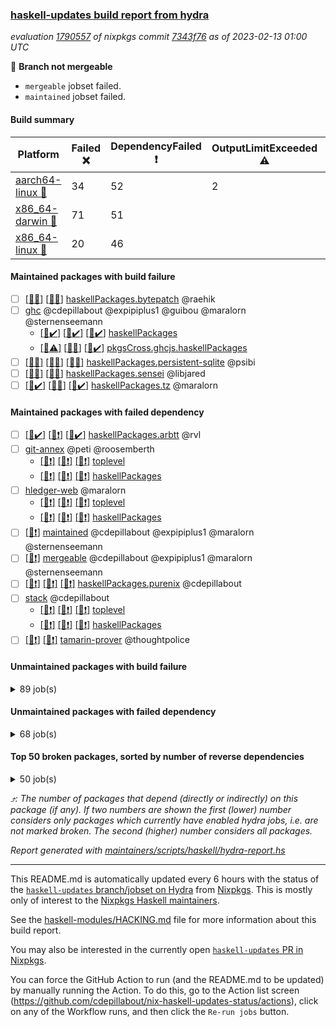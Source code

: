 ### [haskell-updates build report from hydra](https://hydra.nixos.org/jobset/nixpkgs/haskell-updates)
*evaluation [1790557](https://hydra.nixos.org/eval/1790557) of nixpkgs commit [7343f76](https://github.com/NixOS/nixpkgs/commits/7343f7630c9d7211c98f0c043f380a9037b69252) as of 2023-02-13 01:00 UTC*

:red_circle: **Branch not mergeable**
  * `mergeable` jobset failed.
  * `maintained` jobset failed.

#### Build summary

 | Platform | Failed :x: | DependencyFailed :heavy_exclamation_mark: | OutputLimitExceeded :warning: | TimedOut :hourglass::no_entry_sign: | Unfinished :hourglass_flowing_sand: | Success :heavy_check_mark: | 
 | --- | --- | --- | --- | --- | --- | --- | 
 | [aarch64-linux :iphone:](https://hydra.nixos.org/eval/1790557?filter=.aarch64-linux) | 34 | 52 | 2 | 3 |  | 6389 | 
 | [x86_64-darwin :apple:](https://hydra.nixos.org/eval/1790557?filter=.x86_64-darwin) | 71 | 51 |  | 19 | 1 | 6286 | 
 | [x86_64-linux :penguin:](https://hydra.nixos.org/eval/1790557?filter=.x86_64-linux) | 20 | 46 |  |  | 12 | 6448 | 
#### Maintained packages with build failure
- [ ] [[:apple::x:]](https://hydra.nixos.org/build/208942746) [[:penguin::x:]](https://hydra.nixos.org/build/208946413) [haskellPackages.bytepatch](https://hydra.nixos.org/eval/1790557?filter=haskellPackages.bytepatch) @raehik
- [ ] [ghc](https://hydra.nixos.org/eval/1790557?filter=ghc) @cdepillabout @expipiplus1 @guibou @maralorn @sternenseemann
  - [[:iphone::heavy_check_mark:]](https://hydra.nixos.org/build/208941227) [[:apple::heavy_check_mark:]](https://hydra.nixos.org/build/208943671) [[:penguin::heavy_check_mark:]](https://hydra.nixos.org/build/208933264) [haskellPackages](https://hydra.nixos.org/eval/1790557?filter=haskellPackages.ghc)
  - [[:iphone::warning:]](https://hydra.nixos.org/build/208938549) [[:apple::x:]](https://hydra.nixos.org/build/208932884) [[:penguin::heavy_check_mark:]](https://hydra.nixos.org/build/208950760) [pkgsCross.ghcjs.haskellPackages](https://hydra.nixos.org/eval/1790557?filter=pkgsCross.ghcjs.haskellPackages.ghc)
- [ ] [[:iphone::x:]](https://hydra.nixos.org/build/208943724) [[:apple::x:]](https://hydra.nixos.org/build/208940940) [[:penguin::x:]](https://hydra.nixos.org/build/208947326) [haskellPackages.persistent-sqlite](https://hydra.nixos.org/eval/1790557?filter=haskellPackages.persistent-sqlite) @psibi
- [ ] [[:iphone::x:]](https://hydra.nixos.org/build/208950844) [[:penguin::x:]](https://hydra.nixos.org/build/208934913) [haskellPackages.sensei](https://hydra.nixos.org/eval/1790557?filter=haskellPackages.sensei) @libjared
- [ ] [[:iphone::heavy_check_mark:]](https://hydra.nixos.org/build/208934953) [[:apple::x:]](https://hydra.nixos.org/build/208946305) [[:penguin::heavy_check_mark:]](https://hydra.nixos.org/build/208949552) [haskellPackages.tz](https://hydra.nixos.org/eval/1790557?filter=haskellPackages.tz) @maralorn
#### Maintained packages with failed dependency
- [ ] [[:iphone::heavy_check_mark:]](https://hydra.nixos.org/build/208933167) [[:apple::heavy_exclamation_mark:]](https://hydra.nixos.org/build/208940803) [[:penguin::heavy_check_mark:]](https://hydra.nixos.org/build/208947939) [haskellPackages.arbtt](https://hydra.nixos.org/eval/1790557?filter=haskellPackages.arbtt) @rvl
- [ ] [git-annex](https://hydra.nixos.org/eval/1790557?filter=git-annex) @peti @roosemberth
  - [[:iphone::heavy_exclamation_mark:]](https://hydra.nixos.org/build/208931870) [[:apple::heavy_exclamation_mark:]](https://hydra.nixos.org/build/208931586) [[:penguin::heavy_exclamation_mark:]](https://hydra.nixos.org/build/208944722) [toplevel](https://hydra.nixos.org/eval/1790557?filter=git-annex)
  - [[:iphone::heavy_exclamation_mark:]](https://hydra.nixos.org/build/208941302) [[:apple::heavy_exclamation_mark:]](https://hydra.nixos.org/build/208943919) [[:penguin::heavy_exclamation_mark:]](https://hydra.nixos.org/build/208937352) [haskellPackages](https://hydra.nixos.org/eval/1790557?filter=haskellPackages.git-annex)
- [ ] [hledger-web](https://hydra.nixos.org/eval/1790557?filter=hledger-web) @maralorn
  - [[:iphone::heavy_exclamation_mark:]](https://hydra.nixos.org/build/208938182) [[:apple::heavy_exclamation_mark:]](https://hydra.nixos.org/build/208933475) [[:penguin::heavy_exclamation_mark:]](https://hydra.nixos.org/build/208943861) [toplevel](https://hydra.nixos.org/eval/1790557?filter=hledger-web)
  - [[:iphone::heavy_exclamation_mark:]](https://hydra.nixos.org/build/208937167) [[:apple::heavy_exclamation_mark:]](https://hydra.nixos.org/build/208946748) [[:penguin::heavy_exclamation_mark:]](https://hydra.nixos.org/build/208941023) [haskellPackages](https://hydra.nixos.org/eval/1790557?filter=haskellPackages.hledger-web)
- [ ] [[:penguin::heavy_exclamation_mark:]](https://hydra.nixos.org/build/208946268) [maintained](https://hydra.nixos.org/eval/1790557?filter=maintained) @cdepillabout @expipiplus1 @maralorn @sternenseemann
- [ ] [[:penguin::heavy_exclamation_mark:]](https://hydra.nixos.org/build/208940326) [mergeable](https://hydra.nixos.org/eval/1790557?filter=mergeable) @cdepillabout @expipiplus1 @maralorn @sternenseemann
- [ ] [[:iphone::heavy_exclamation_mark:]](https://hydra.nixos.org/build/208941947) [[:apple::heavy_exclamation_mark:]](https://hydra.nixos.org/build/208936594) [[:penguin::heavy_exclamation_mark:]](https://hydra.nixos.org/build/208932533) [haskellPackages.purenix](https://hydra.nixos.org/eval/1790557?filter=haskellPackages.purenix) @cdepillabout
- [ ] [stack](https://hydra.nixos.org/eval/1790557?filter=stack) @cdepillabout
  - [[:iphone::heavy_exclamation_mark:]](https://hydra.nixos.org/build/208948839) [[:apple::heavy_exclamation_mark:]](https://hydra.nixos.org/build/208940037) [[:penguin::heavy_exclamation_mark:]](https://hydra.nixos.org/build/208944629) [toplevel](https://hydra.nixos.org/eval/1790557?filter=stack)
  - [[:iphone::heavy_exclamation_mark:]](https://hydra.nixos.org/build/208940069) [[:apple::heavy_exclamation_mark:]](https://hydra.nixos.org/build/208944038) [[:penguin::heavy_exclamation_mark:]](https://hydra.nixos.org/build/208933590) [haskellPackages](https://hydra.nixos.org/eval/1790557?filter=haskellPackages.stack)
- [ ] [[:iphone::heavy_exclamation_mark:]](https://hydra.nixos.org/build/208941843) [[:penguin::heavy_exclamation_mark:]](https://hydra.nixos.org/build/208949921) [tamarin-prover](https://hydra.nixos.org/eval/1790557?filter=tamarin-prover) @thoughtpolice
#### Unmaintained packages with build failure
<details><summary>89 job(s) </summary>

- [ ] [[:iphone::heavy_check_mark:]](https://hydra.nixos.org/build/208936046) [[:apple::x:]](https://hydra.nixos.org/build/208947594) [[:penguin::heavy_check_mark:]](https://hydra.nixos.org/build/208947463) [haskellPackages.di-core](https://hydra.nixos.org/eval/1790557?filter=haskellPackages.di-core)  :arrow_heading_up: 8 | 11
- [ ] [[:iphone::x:]](https://hydra.nixos.org/build/208945015) [[:apple::heavy_check_mark:]](https://hydra.nixos.org/build/208931797) [[:penguin::heavy_check_mark:]](https://hydra.nixos.org/build/208941213) [haskellPackages.hw-json-simd](https://hydra.nixos.org/eval/1790557?filter=haskellPackages.hw-json-simd)  :arrow_heading_up: 3 | 8
- [ ] [[:iphone::x:]](https://hydra.nixos.org/build/208950245) [[:apple::heavy_check_mark:]](https://hydra.nixos.org/build/208948678) [[:penguin::heavy_check_mark:]](https://hydra.nixos.org/build/208944606) [haskellPackages.hw-simd](https://hydra.nixos.org/eval/1790557?filter=haskellPackages.hw-simd)  :arrow_heading_up: 2 | 8
- [ ] [[:iphone::x:]](https://hydra.nixos.org/build/208932628) [[:apple::x:]](https://hydra.nixos.org/build/208942879) [[:penguin::heavy_check_mark:]](https://hydra.nixos.org/build/208941773) [haskellPackages.quic](https://hydra.nixos.org/eval/1790557?filter=haskellPackages.quic)  :arrow_heading_up: 2 | 2
- [ ] [[:iphone::x:]](https://hydra.nixos.org/build/208931863) [[:apple::heavy_check_mark:]](https://hydra.nixos.org/build/208939920) [[:penguin::heavy_check_mark:]](https://hydra.nixos.org/build/208940346) [haskellPackages.Crypto](https://hydra.nixos.org/eval/1790557?filter=haskellPackages.Crypto)  :arrow_heading_up: 1 | 22
- [ ] [[:iphone::heavy_check_mark:]](https://hydra.nixos.org/build/208942557) [[:apple::x:]](https://hydra.nixos.org/build/208933456) [[:penguin::heavy_check_mark:]](https://hydra.nixos.org/build/208943518) [haskellPackages.thyme](https://hydra.nixos.org/eval/1790557?filter=haskellPackages.thyme)  :arrow_heading_up: 1 | 15
- [ ] [[:iphone::x:]](https://hydra.nixos.org/build/208944671) [[:apple::x:]](https://hydra.nixos.org/build/208937626) [[:penguin::x:]](https://hydra.nixos.org/build/208940938) [haskellPackages.purescript](https://hydra.nixos.org/eval/1790557?filter=haskellPackages.purescript)  :arrow_heading_up: 1 | 8
- [ ] [[:iphone::heavy_check_mark:]](https://hydra.nixos.org/build/208938443) [[:apple::x:]](https://hydra.nixos.org/build/208937142) [[:penguin::heavy_check_mark:]](https://hydra.nixos.org/build/208936219) [haskellPackages.inline-r](https://hydra.nixos.org/eval/1790557?filter=haskellPackages.inline-r)  :arrow_heading_up: 1 | 4
- [ ] [[:iphone::x:]](https://hydra.nixos.org/build/208945236) [[:apple::heavy_check_mark:]](https://hydra.nixos.org/build/208943289) [[:penguin::heavy_check_mark:]](https://hydra.nixos.org/build/208935346) [haskellPackages.long-double](https://hydra.nixos.org/eval/1790557?filter=haskellPackages.long-double)  :arrow_heading_up: 1 | 2
- [ ] [[:iphone::heavy_check_mark:]](https://hydra.nixos.org/build/208943243) [[:apple::x:]](https://hydra.nixos.org/build/208950599) [[:penguin::heavy_check_mark:]](https://hydra.nixos.org/build/208938143) [haskellPackages.posix-socket](https://hydra.nixos.org/eval/1790557?filter=haskellPackages.posix-socket)  :arrow_heading_up: 1 | 2
- [ ] [[:iphone::x:]](https://hydra.nixos.org/build/208939594) [[:apple::x:]](https://hydra.nixos.org/build/208934024) [[:penguin::x:]](https://hydra.nixos.org/build/208933139) [haskellPackages.domaindriven-core](https://hydra.nixos.org/eval/1790557?filter=haskellPackages.domaindriven-core)  :arrow_heading_up: 1 | 1
- [ ] [[:iphone::heavy_check_mark:]](https://hydra.nixos.org/build/208947958) [[:apple::x:]](https://hydra.nixos.org/build/208932322) [[:penguin::heavy_check_mark:]](https://hydra.nixos.org/build/208937433) [haskellPackages.gi-gdkx11](https://hydra.nixos.org/eval/1790557?filter=haskellPackages.gi-gdkx11)  :arrow_heading_up: 1 | 1
- [ ] [[:iphone::x:]](https://hydra.nixos.org/build/208942236) [[:apple::heavy_check_mark:]](https://hydra.nixos.org/build/208945071) [[:penguin::heavy_check_mark:]](https://hydra.nixos.org/build/208939349) [haskellPackages.nlopt-haskell](https://hydra.nixos.org/eval/1790557?filter=haskellPackages.nlopt-haskell)  :arrow_heading_up: 1 | 1
- [ ] [[:iphone::heavy_check_mark:]](https://hydra.nixos.org/build/208940986) [[:apple::x:]](https://hydra.nixos.org/build/208946410) [[:penguin::heavy_check_mark:]](https://hydra.nixos.org/build/208950690) [haskellPackages.openal-ffi](https://hydra.nixos.org/eval/1790557?filter=haskellPackages.openal-ffi)  :arrow_heading_up: 1 | 1
- [ ] [[:iphone::x:]](https://hydra.nixos.org/build/208940029) [[:apple::x:]](https://hydra.nixos.org/build/208944040) [[:penguin::heavy_check_mark:]](https://hydra.nixos.org/build/208943704) [haskellPackages.swisstable](https://hydra.nixos.org/eval/1790557?filter=haskellPackages.swisstable)  :arrow_heading_up: 1 | 1
- [ ] [[:iphone::x:]](https://hydra.nixos.org/build/208940231) [[:apple::x:]](https://hydra.nixos.org/build/208932432) [[:penguin::x:]](https://hydra.nixos.org/build/208938440) [haskellPackages.llvm-hs-pure](https://hydra.nixos.org/eval/1790557?filter=haskellPackages.llvm-hs-pure)  :arrow_heading_up: 0 | 11
- [ ] [[:iphone::x:]](https://hydra.nixos.org/build/208946064) [[:apple::x:]](https://hydra.nixos.org/build/208933879) [[:penguin::x:]](https://hydra.nixos.org/build/208935336) [haskellPackages.mmsyn7ukr-common](https://hydra.nixos.org/eval/1790557?filter=haskellPackages.mmsyn7ukr-common)  :arrow_heading_up: 0 | 10
- [ ] [[:iphone::x:]](https://hydra.nixos.org/build/208950635) [[:apple::heavy_check_mark:]](https://hydra.nixos.org/build/208949910) [[:penguin::heavy_check_mark:]](https://hydra.nixos.org/build/208938114) [haskellPackages.freetype2](https://hydra.nixos.org/eval/1790557?filter=haskellPackages.freetype2)  :arrow_heading_up: 0 | 9
- [ ] [[:iphone::heavy_check_mark:]](https://hydra.nixos.org/build/208942419) [[:apple::x:]](https://hydra.nixos.org/build/208945557) [[:penguin::heavy_check_mark:]](https://hydra.nixos.org/build/208946626) [haskellPackages.pipes-zlib](https://hydra.nixos.org/eval/1790557?filter=haskellPackages.pipes-zlib)  :arrow_heading_up: 0 | 5
- [ ] [[:iphone::x:]](https://hydra.nixos.org/build/208931269) [[:apple::x:]](https://hydra.nixos.org/build/208944613) [[:penguin::x:]](https://hydra.nixos.org/build/208932115) [haskellPackages.process-sequential](https://hydra.nixos.org/eval/1790557?filter=haskellPackages.process-sequential)  :arrow_heading_up: 0 | 5
- [ ] [[:iphone::heavy_check_mark:]](https://hydra.nixos.org/build/208938390) [[:apple::x:]](https://hydra.nixos.org/build/208932773) [[:penguin::heavy_check_mark:]](https://hydra.nixos.org/build/208945513) [haskellPackages.hmidi](https://hydra.nixos.org/eval/1790557?filter=haskellPackages.hmidi)  :arrow_heading_up: 0 | 4
- [ ] [[:iphone::x:]](https://hydra.nixos.org/build/208936399) [[:apple::x:]](https://hydra.nixos.org/build/208940745) [[:penguin::x:]](https://hydra.nixos.org/build/208951063) [haskellPackages.monoid-statistics](https://hydra.nixos.org/eval/1790557?filter=haskellPackages.monoid-statistics)  :arrow_heading_up: 0 | 4
- [ ] [[:iphone::x:]](https://hydra.nixos.org/build/208934964) [[:apple::heavy_check_mark:]](https://hydra.nixos.org/build/208936059) [[:penguin::heavy_check_mark:]](https://hydra.nixos.org/build/208940345) [haskellPackages.picosat](https://hydra.nixos.org/eval/1790557?filter=haskellPackages.picosat)  :arrow_heading_up: 0 | 3
- [ ] [[:iphone::x:]](https://hydra.nixos.org/build/208932040) [[:apple::heavy_check_mark:]](https://hydra.nixos.org/build/208945180) [[:penguin::heavy_check_mark:]](https://hydra.nixos.org/build/208945080) [haskellPackages.json-rpc](https://hydra.nixos.org/eval/1790557?filter=haskellPackages.json-rpc)  :arrow_heading_up: 0 | 2
- [ ] [[:iphone::heavy_check_mark:]](https://hydra.nixos.org/build/208940514) [[:apple::x:]](https://hydra.nixos.org/build/208936417) [[:penguin::heavy_check_mark:]](https://hydra.nixos.org/build/208934448) [haskellPackages.h-raylib](https://hydra.nixos.org/eval/1790557?filter=haskellPackages.h-raylib)  :arrow_heading_up: 0 | 1
- [ ] [[:iphone::heavy_check_mark:]](https://hydra.nixos.org/build/208942389) [[:apple::x:]](https://hydra.nixos.org/build/208939830) [[:penguin::heavy_check_mark:]](https://hydra.nixos.org/build/208940968) [haskellPackages.hamid](https://hydra.nixos.org/eval/1790557?filter=haskellPackages.hamid)  :arrow_heading_up: 0 | 1
- [ ] [[:iphone::heavy_check_mark:]](https://hydra.nixos.org/build/208944490) [[:apple::x:]](https://hydra.nixos.org/build/208942090) [[:penguin::heavy_check_mark:]](https://hydra.nixos.org/build/208944602) [haskellPackages.hmatrix-morpheus](https://hydra.nixos.org/eval/1790557?filter=haskellPackages.hmatrix-morpheus)  :arrow_heading_up: 0 | 1
- [ ] [[:iphone::heavy_check_mark:]](https://hydra.nixos.org/build/208949646) [[:apple::x:]](https://hydra.nixos.org/build/208938119) [[:penguin::heavy_check_mark:]](https://hydra.nixos.org/build/208941284) [haskellPackages.huckleberry](https://hydra.nixos.org/eval/1790557?filter=haskellPackages.huckleberry)  :arrow_heading_up: 0 | 1
- [ ] [[:iphone::heavy_check_mark:]](https://hydra.nixos.org/build/208940842) [[:apple::x:]](https://hydra.nixos.org/build/208937869) [[:penguin::heavy_check_mark:]](https://hydra.nixos.org/build/208939394) [haskellPackages.select](https://hydra.nixos.org/eval/1790557?filter=haskellPackages.select)  :arrow_heading_up: 0 | 1
- [ ] [[:iphone::heavy_check_mark:]](https://hydra.nixos.org/build/208947400) [[:apple::x:]](https://hydra.nixos.org/build/208948313) [[:penguin::heavy_check_mark:]](https://hydra.nixos.org/build/208939092) [haskellPackages.sysinfo](https://hydra.nixos.org/eval/1790557?filter=haskellPackages.sysinfo)  :arrow_heading_up: 0 | 1
- [ ] [[:iphone::heavy_check_mark:]](https://hydra.nixos.org/build/208943230) [[:apple::x:]](https://hydra.nixos.org/build/208947258) [[:penguin::heavy_check_mark:]](https://hydra.nixos.org/build/208945522) [haskellPackages.FractalArt](https://hydra.nixos.org/eval/1790557?filter=haskellPackages.FractalArt) 
- [ ] [[:iphone::x:]](https://hydra.nixos.org/build/208941742) [[:apple::heavy_check_mark:]](https://hydra.nixos.org/build/208941349) [[:penguin::heavy_check_mark:]](https://hydra.nixos.org/build/208948375) [haskellPackages.HsASA](https://hydra.nixos.org/eval/1790557?filter=haskellPackages.HsASA) 
- [ ] [[:iphone::heavy_check_mark:]](https://hydra.nixos.org/build/208948882) [[:apple::x:]](https://hydra.nixos.org/build/208948562) [[:penguin::heavy_check_mark:]](https://hydra.nixos.org/build/208944569) [haskellPackages.al](https://hydra.nixos.org/eval/1790557?filter=haskellPackages.al) 
- [ ] [[:iphone::x:]](https://hydra.nixos.org/build/208937696) [[:apple::x:]](https://hydra.nixos.org/build/208937293) [[:penguin::x:]](https://hydra.nixos.org/build/208947106) [haskellPackages.brick-tabular-list](https://hydra.nixos.org/eval/1790557?filter=haskellPackages.brick-tabular-list) 
- [ ] [[:iphone::heavy_check_mark:]](https://hydra.nixos.org/build/208944181) [[:apple::x:]](https://hydra.nixos.org/build/208934072) [[:penguin::heavy_check_mark:]](https://hydra.nixos.org/build/208949082) [haskellPackages.env-extra](https://hydra.nixos.org/eval/1790557?filter=haskellPackages.env-extra) 
- [ ] [[:iphone::heavy_check_mark:]](https://hydra.nixos.org/build/208933963) [[:apple::x:]](https://hydra.nixos.org/build/208948025) [[:penguin::heavy_check_mark:]](https://hydra.nixos.org/build/208946386) [haskellPackages.epub-tools](https://hydra.nixos.org/eval/1790557?filter=haskellPackages.epub-tools) 
- [ ] [[:iphone::heavy_check_mark:]](https://hydra.nixos.org/build/208936738) [[:apple::x:]](https://hydra.nixos.org/build/208935183) [[:penguin::heavy_check_mark:]](https://hydra.nixos.org/build/208934149) [haskellPackages.fudgets](https://hydra.nixos.org/eval/1790557?filter=haskellPackages.fudgets) 
- [ ] [[:iphone::heavy_check_mark:]](https://hydra.nixos.org/build/208945944) [[:apple::heavy_check_mark:]](https://hydra.nixos.org/build/208943361) [[:penguin::x:]](https://hydra.nixos.org/build/208935838) [haskellPackages.geodetics](https://hydra.nixos.org/eval/1790557?filter=haskellPackages.geodetics) 
- [ ] [[:iphone::heavy_check_mark:]](https://hydra.nixos.org/build/208947261) [[:apple::x:]](https://hydra.nixos.org/build/208941161) [[:penguin::heavy_check_mark:]](https://hydra.nixos.org/build/208932487) [haskellPackages.gerrit](https://hydra.nixos.org/eval/1790557?filter=haskellPackages.gerrit) 
- [ ] [ghc-lib](https://hydra.nixos.org/eval/1790557?filter=ghc-lib) 
  - [[:iphone::heavy_check_mark:]](https://hydra.nixos.org/build/208935233) [[:apple::heavy_check_mark:]](https://hydra.nixos.org/build/208935567) [[:penguin::heavy_check_mark:]](https://hydra.nixos.org/build/208941887) [haskell.packages.ghc8107](https://hydra.nixos.org/eval/1790557?filter=haskell.packages.ghc8107.ghc-lib)
  - [[:iphone::x:]](https://hydra.nixos.org/build/208941082) [[:apple::x:]](https://hydra.nixos.org/build/208944003) [[:penguin::x:]](https://hydra.nixos.org/build/208940480) [haskell.packages.ghc884](https://hydra.nixos.org/eval/1790557?filter=haskell.packages.ghc884.ghc-lib)
  - [[:iphone::heavy_check_mark:]](https://hydra.nixos.org/build/208932811) [[:apple::heavy_check_mark:]](https://hydra.nixos.org/build/208944032) [[:penguin::heavy_check_mark:]](https://hydra.nixos.org/build/208936608) [haskell.packages.ghc902](https://hydra.nixos.org/eval/1790557?filter=haskell.packages.ghc902.ghc-lib)
  - [[:iphone::heavy_check_mark:]](https://hydra.nixos.org/build/208939958) [[:apple::heavy_check_mark:]](https://hydra.nixos.org/build/208939527) [[:penguin::heavy_check_mark:]](https://hydra.nixos.org/build/208933204) [haskell.packages.ghc924](https://hydra.nixos.org/eval/1790557?filter=haskell.packages.ghc924.ghc-lib)
  - [[:iphone::heavy_check_mark:]](https://hydra.nixos.org/build/208935494) [[:apple::heavy_check_mark:]](https://hydra.nixos.org/build/208939626) [[:penguin::heavy_check_mark:]](https://hydra.nixos.org/build/208932364) [haskell.packages.ghc925](https://hydra.nixos.org/eval/1790557?filter=haskell.packages.ghc925.ghc-lib)
  - [[:iphone::heavy_check_mark:]](https://hydra.nixos.org/build/208934217) [[:apple::heavy_check_mark:]](https://hydra.nixos.org/build/208949418) [[:penguin::heavy_check_mark:]](https://hydra.nixos.org/build/208946228) [haskell.packages.ghc944](https://hydra.nixos.org/eval/1790557?filter=haskell.packages.ghc944.ghc-lib)
  - [[:iphone::heavy_check_mark:]](https://hydra.nixos.org/build/208931557) [[:apple::heavy_check_mark:]](https://hydra.nixos.org/build/208945773) [[:penguin::heavy_check_mark:]](https://hydra.nixos.org/build/208946293) [haskellPackages](https://hydra.nixos.org/eval/1790557?filter=haskellPackages.ghc-lib)
- [ ] [[:iphone::x:]](https://hydra.nixos.org/build/208934181) [[:apple::x:]](https://hydra.nixos.org/build/208945136) [[:penguin::x:]](https://hydra.nixos.org/build/208945812) [haskellPackages.ghc-tags](https://hydra.nixos.org/eval/1790557?filter=haskellPackages.ghc-tags) 
- [ ] [[:apple::x:]](https://hydra.nixos.org/build/208944918) [haskellPackages.gi-gtkosxapplication](https://hydra.nixos.org/eval/1790557?filter=haskellPackages.gi-gtkosxapplication) 
- [ ] [[:apple::x:]](https://hydra.nixos.org/build/208942345) [haskellPackages.gtk-mac-integration](https://hydra.nixos.org/eval/1790557?filter=haskellPackages.gtk-mac-integration) 
- [ ] [[:iphone::heavy_check_mark:]](https://hydra.nixos.org/build/208943402) [[:apple::x:]](https://hydra.nixos.org/build/208942248) [[:penguin::heavy_check_mark:]](https://hydra.nixos.org/build/208950397) [haskellPackages.gtk-traymanager](https://hydra.nixos.org/eval/1790557?filter=haskellPackages.gtk-traymanager) 
- [ ] [[:apple::x:]](https://hydra.nixos.org/build/208931464) [haskellPackages.gtk3-mac-integration](https://hydra.nixos.org/eval/1790557?filter=haskellPackages.gtk3-mac-integration) 
- [ ] [[:iphone::heavy_check_mark:]](https://hydra.nixos.org/build/208933824) [[:apple::x:]](https://hydra.nixos.org/build/208934751) [[:penguin::heavy_check_mark:]](https://hydra.nixos.org/build/208950689) [haskellPackages.highlight](https://hydra.nixos.org/eval/1790557?filter=haskellPackages.highlight) 
- [ ] [[:iphone::heavy_check_mark:]](https://hydra.nixos.org/build/208948693) [[:apple::x:]](https://hydra.nixos.org/build/208941613) [[:penguin::heavy_check_mark:]](https://hydra.nixos.org/build/208935863) [haskellPackages.hinotify-conduit](https://hydra.nixos.org/eval/1790557?filter=haskellPackages.hinotify-conduit) 
- [ ] [[:iphone::heavy_check_mark:]](https://hydra.nixos.org/build/208934484) [[:apple::x:]](https://hydra.nixos.org/build/208943388) [[:penguin::heavy_check_mark:]](https://hydra.nixos.org/build/208933148) [haskellPackages.hsshellscript](https://hydra.nixos.org/eval/1790557?filter=haskellPackages.hsshellscript) 
- [ ] [[:iphone::heavy_check_mark:]](https://hydra.nixos.org/build/208931297) [[:apple::x:]](https://hydra.nixos.org/build/208946106) [[:penguin::heavy_check_mark:]](https://hydra.nixos.org/build/208932674) [haskellPackages.hssourceinfo](https://hydra.nixos.org/eval/1790557?filter=haskellPackages.hssourceinfo) 
- [ ] [[:iphone::heavy_check_mark:]](https://hydra.nixos.org/build/208940127) [[:apple::x:]](https://hydra.nixos.org/build/208943753) [[:penguin::heavy_check_mark:]](https://hydra.nixos.org/build/208944245) [haskellPackages.hunspell-hs](https://hydra.nixos.org/eval/1790557?filter=haskellPackages.hunspell-hs) 
- [ ] [[:apple::x:]](https://hydra.nixos.org/build/208940793) [[:penguin::heavy_check_mark:]](https://hydra.nixos.org/build/208945060) [haskellPackages.inline-asm](https://hydra.nixos.org/eval/1790557?filter=haskellPackages.inline-asm) 
- [ ] [[:iphone::heavy_check_mark:]](https://hydra.nixos.org/build/208944855) [[:apple::x:]](https://hydra.nixos.org/build/208941775) [[:penguin::heavy_check_mark:]](https://hydra.nixos.org/build/208934894) [haskellPackages.interprocess](https://hydra.nixos.org/eval/1790557?filter=haskellPackages.interprocess) 
- [ ] [[:iphone::heavy_check_mark:]](https://hydra.nixos.org/build/208948288) [[:apple::x:]](https://hydra.nixos.org/build/208932368) [[:penguin::heavy_check_mark:]](https://hydra.nixos.org/build/208945767) [haskellPackages.ipcvar](https://hydra.nixos.org/eval/1790557?filter=haskellPackages.ipcvar) 
- [ ] [[:apple::x:]](https://hydra.nixos.org/build/208949622) [haskellPackages.kqueue](https://hydra.nixos.org/eval/1790557?filter=haskellPackages.kqueue) 
- [ ] [[:iphone::x:]](https://hydra.nixos.org/build/208942006) [[:apple::x:]](https://hydra.nixos.org/build/208945246) [[:penguin::x:]](https://hydra.nixos.org/build/208945455) [haskellPackages.lawful-classes-hedgehog](https://hydra.nixos.org/eval/1790557?filter=haskellPackages.lawful-classes-hedgehog) 
- [ ] [[:iphone::x:]](https://hydra.nixos.org/build/208932139) [[:apple::x:]](https://hydra.nixos.org/build/208949120) [[:penguin::x:]](https://hydra.nixos.org/build/208939503) [haskellPackages.lima](https://hydra.nixos.org/eval/1790557?filter=haskellPackages.lima) 
- [ ] [[:iphone::heavy_check_mark:]](https://hydra.nixos.org/build/208939769) [[:apple::x:]](https://hydra.nixos.org/build/208940934) [[:penguin::heavy_check_mark:]](https://hydra.nixos.org/build/208949624) [haskellPackages.linux-framebuffer](https://hydra.nixos.org/eval/1790557?filter=haskellPackages.linux-framebuffer) 
- [ ] [[:iphone::heavy_check_mark:]](https://hydra.nixos.org/build/208945532) [[:apple::x:]](https://hydra.nixos.org/build/208939870) [[:penguin::heavy_check_mark:]](https://hydra.nixos.org/build/208946475) [haskellPackages.mediawiki2latex](https://hydra.nixos.org/eval/1790557?filter=haskellPackages.mediawiki2latex) 
- [ ] [[:iphone::heavy_check_mark:]](https://hydra.nixos.org/build/208936537) [[:apple::x:]](https://hydra.nixos.org/build/208943466) [[:penguin::heavy_check_mark:]](https://hydra.nixos.org/build/208945123) [haskellPackages.memfd](https://hydra.nixos.org/eval/1790557?filter=haskellPackages.memfd) 
- [ ] [[:iphone::x:]](https://hydra.nixos.org/build/208937132) [[:apple::x:]](https://hydra.nixos.org/build/208933883) [[:penguin::x:]](https://hydra.nixos.org/build/208945736) [haskellPackages.minicurl](https://hydra.nixos.org/eval/1790557?filter=haskellPackages.minicurl) 
- [ ] [[:iphone::x:]](https://hydra.nixos.org/build/208942600) [[:apple::x:]](https://hydra.nixos.org/build/208943054) [[:penguin::x:]](https://hydra.nixos.org/build/208946038) [haskellPackages.mmsyn4](https://hydra.nixos.org/eval/1790557?filter=haskellPackages.mmsyn4) 
- [ ] [[:iphone::heavy_check_mark:]](https://hydra.nixos.org/build/208941882) [[:apple::x:]](https://hydra.nixos.org/build/208944837) [[:penguin::heavy_check_mark:]](https://hydra.nixos.org/build/208947123) [haskellPackages.nix-serve-ng](https://hydra.nixos.org/eval/1790557?filter=haskellPackages.nix-serve-ng) 
- [ ] [[:iphone::heavy_check_mark:]](https://hydra.nixos.org/build/208940091) [[:apple::x:]](https://hydra.nixos.org/build/208931953) [[:penguin::heavy_check_mark:]](https://hydra.nixos.org/build/208944800) [haskellPackages.phatsort](https://hydra.nixos.org/eval/1790557?filter=haskellPackages.phatsort) 
- [ ] [[:iphone::heavy_check_mark:]](https://hydra.nixos.org/build/208940618) [[:apple::x:]](https://hydra.nixos.org/build/208932366) [[:penguin::heavy_check_mark:]](https://hydra.nixos.org/build/208935689) [haskellPackages.ping-wrapper](https://hydra.nixos.org/eval/1790557?filter=haskellPackages.ping-wrapper) 
- [ ] [[:iphone::heavy_check_mark:]](https://hydra.nixos.org/build/208941417) [[:apple::x:]](https://hydra.nixos.org/build/208939385) [[:penguin::heavy_check_mark:]](https://hydra.nixos.org/build/208949102) [haskellPackages.posix-timer](https://hydra.nixos.org/eval/1790557?filter=haskellPackages.posix-timer) 
- [ ] [[:iphone::x:]](https://hydra.nixos.org/build/208946550) [[:apple::heavy_check_mark:]](https://hydra.nixos.org/build/208945942) [[:penguin::heavy_check_mark:]](https://hydra.nixos.org/build/208934164) [haskellPackages.powerqueue-distributed](https://hydra.nixos.org/eval/1790557?filter=haskellPackages.powerqueue-distributed) 
- [ ] [[:iphone::heavy_check_mark:]](https://hydra.nixos.org/build/208933102) [[:apple::x:]](https://hydra.nixos.org/build/208940149) [[:penguin::heavy_check_mark:]](https://hydra.nixos.org/build/208940077) [haskellPackages.procex](https://hydra.nixos.org/eval/1790557?filter=haskellPackages.procex) 
- [ ] [[:iphone::heavy_check_mark:]](https://hydra.nixos.org/build/208939658) [[:apple::x:]](https://hydra.nixos.org/build/208933778) [[:penguin::heavy_check_mark:]](https://hydra.nixos.org/build/208939936) [haskellPackages.pthread](https://hydra.nixos.org/eval/1790557?filter=haskellPackages.pthread) 
- [ ] [[:iphone::x:]](https://hydra.nixos.org/build/208940026) [[:apple::x:]](https://hydra.nixos.org/build/208941348) [[:penguin::x:]](https://hydra.nixos.org/build/208941607) [haskellPackages.quickcheck-groups](https://hydra.nixos.org/eval/1790557?filter=haskellPackages.quickcheck-groups) 
- [ ] [[:iphone::heavy_check_mark:]](https://hydra.nixos.org/build/208938478) [[:apple::x:]](https://hydra.nixos.org/build/208938509) [[:penguin::heavy_check_mark:]](https://hydra.nixos.org/build/208932615) [haskellPackages.sandwich-webdriver](https://hydra.nixos.org/eval/1790557?filter=haskellPackages.sandwich-webdriver) 
- [ ] [[:iphone::hourglass::no_entry_sign:]](https://hydra.nixos.org/build/208943736) [[:apple::x:]](https://hydra.nixos.org/build/208943576) [[:penguin::heavy_check_mark:]](https://hydra.nixos.org/build/208941168) [haskellPackages.servant-serialization](https://hydra.nixos.org/eval/1790557?filter=haskellPackages.servant-serialization) 
- [ ] [[:iphone::x:]](https://hydra.nixos.org/build/208939822) [[:apple::x:]](https://hydra.nixos.org/build/208931400) [[:penguin::x:]](https://hydra.nixos.org/build/208935783) [haskellPackages.swarm](https://hydra.nixos.org/eval/1790557?filter=haskellPackages.swarm) 
- [ ] [[:iphone::heavy_check_mark:]](https://hydra.nixos.org/build/208942286) [[:apple::x:]](https://hydra.nixos.org/build/208947967) [[:penguin::heavy_check_mark:]](https://hydra.nixos.org/build/208932593) [haskellPackages.tailfile-hinotify](https://hydra.nixos.org/eval/1790557?filter=haskellPackages.tailfile-hinotify) 
- [ ] [[:iphone::x:]](https://hydra.nixos.org/build/208937697) [[:penguin::heavy_check_mark:]](https://hydra.nixos.org/build/208934010) [haskellPackages.tasty-papi](https://hydra.nixos.org/eval/1790557?filter=haskellPackages.tasty-papi) 
- [ ] [[:iphone::x:]](https://hydra.nixos.org/build/208932252) [[:apple::heavy_check_mark:]](https://hydra.nixos.org/build/208948156) [[:penguin::heavy_check_mark:]](https://hydra.nixos.org/build/208941732) [haskellPackages.the-snip](https://hydra.nixos.org/eval/1790557?filter=haskellPackages.the-snip) 
- [ ] [[:iphone::x:]](https://hydra.nixos.org/build/208933490) [[:apple::heavy_check_mark:]](https://hydra.nixos.org/build/208937942) [[:penguin::heavy_check_mark:]](https://hydra.nixos.org/build/208933595) [haskellPackages.wiringPi](https://hydra.nixos.org/eval/1790557?filter=haskellPackages.wiringPi) 
- [ ] [[:iphone::x:]](https://hydra.nixos.org/build/208950912) [[:apple::heavy_check_mark:]](https://hydra.nixos.org/build/208934110) [[:penguin::heavy_check_mark:]](https://hydra.nixos.org/build/208942438) [haskellPackages.x86-64bit](https://hydra.nixos.org/eval/1790557?filter=haskellPackages.x86-64bit) 
- [ ] [[:iphone::heavy_check_mark:]](https://hydra.nixos.org/build/208945161) [[:apple::x:]](https://hydra.nixos.org/build/208933422) [[:penguin::heavy_check_mark:]](https://hydra.nixos.org/build/208939050) [haskellPackages.xmonad-utils](https://hydra.nixos.org/eval/1790557?filter=haskellPackages.xmonad-utils) 
- [ ] [[:iphone::heavy_check_mark:]](https://hydra.nixos.org/build/208944106) [[:apple::x:]](https://hydra.nixos.org/build/208931728) [[:penguin::heavy_check_mark:]](https://hydra.nixos.org/build/208947118) [haskellPackages.yoga](https://hydra.nixos.org/eval/1790557?filter=haskellPackages.yoga) 
- [ ] [[:iphone::x:]](https://hydra.nixos.org/build/208931697) [[:apple::x:]](https://hydra.nixos.org/build/208934830) [[:penguin::x:]](https://hydra.nixos.org/build/208931534) [haskellPackages.yst](https://hydra.nixos.org/eval/1790557?filter=haskellPackages.yst) 
- [ ] [[:iphone::heavy_check_mark:]](https://hydra.nixos.org/build/208940203) [[:apple::x:]](https://hydra.nixos.org/build/208947794) [[:penguin::heavy_check_mark:]](https://hydra.nixos.org/build/208935407) [haskellPackages.zot](https://hydra.nixos.org/eval/1790557?filter=haskellPackages.zot) 
- [ ] [[:iphone::heavy_check_mark:]](https://hydra.nixos.org/build/208946549) [[:apple::x:]](https://hydra.nixos.org/build/208946491) [[:penguin::heavy_check_mark:]](https://hydra.nixos.org/build/208941904) [haskellPackages.zxcvbn-c](https://hydra.nixos.org/eval/1790557?filter=haskellPackages.zxcvbn-c) 
</details>

#### Unmaintained packages with failed dependency
<details><summary>68 job(s) </summary>

- [ ] [[:iphone::heavy_exclamation_mark:]](https://hydra.nixos.org/build/208932031) [[:apple::heavy_exclamation_mark:]](https://hydra.nixos.org/build/208947382) [[:penguin::heavy_exclamation_mark:]](https://hydra.nixos.org/build/208937073) [haskellPackages.yesod-persistent](https://hydra.nixos.org/eval/1790557?filter=haskellPackages.yesod-persistent)  :arrow_heading_up: 18 | 88
- [ ] [[:iphone::heavy_exclamation_mark:]](https://hydra.nixos.org/build/208942893) [[:apple::heavy_exclamation_mark:]](https://hydra.nixos.org/build/208949161) [[:penguin::heavy_exclamation_mark:]](https://hydra.nixos.org/build/208934974) [haskellPackages.yesod-form](https://hydra.nixos.org/eval/1790557?filter=haskellPackages.yesod-form)  :arrow_heading_up: 17 | 85
- [ ] [[:iphone::heavy_exclamation_mark:]](https://hydra.nixos.org/build/208948624) [[:apple::heavy_exclamation_mark:]](https://hydra.nixos.org/build/208935743) [[:penguin::heavy_exclamation_mark:]](https://hydra.nixos.org/build/208947345) [haskellPackages.yesod](https://hydra.nixos.org/eval/1790557?filter=haskellPackages.yesod)  :arrow_heading_up: 8 | 51
- [ ] [[:iphone::heavy_check_mark:]](https://hydra.nixos.org/build/208936083) [[:apple::heavy_exclamation_mark:]](https://hydra.nixos.org/build/208949574) [[:penguin::heavy_check_mark:]](https://hydra.nixos.org/build/208945351) [haskellPackages.di-handle](https://hydra.nixos.org/eval/1790557?filter=haskellPackages.di-handle)  :arrow_heading_up: 6 | 9
- [ ] [[:iphone::heavy_check_mark:]](https://hydra.nixos.org/build/208946794) [[:apple::heavy_exclamation_mark:]](https://hydra.nixos.org/build/208941216) [[:penguin::heavy_check_mark:]](https://hydra.nixos.org/build/208941676) [haskellPackages.di-monad](https://hydra.nixos.org/eval/1790557?filter=haskellPackages.di-monad)  :arrow_heading_up: 6 | 9
- [ ] [[:iphone::heavy_exclamation_mark:]](https://hydra.nixos.org/build/208948221) [[:apple::heavy_exclamation_mark:]](https://hydra.nixos.org/build/208944348) [[:penguin::heavy_exclamation_mark:]](https://hydra.nixos.org/build/208943234) [haskellPackages.yesod-auth](https://hydra.nixos.org/eval/1790557?filter=haskellPackages.yesod-auth)  :arrow_heading_up: 5 | 33
- [ ] [[:iphone::heavy_exclamation_mark:]](https://hydra.nixos.org/build/208944473) [[:apple::heavy_check_mark:]](https://hydra.nixos.org/build/208933101) [[:penguin::heavy_exclamation_mark:]](https://hydra.nixos.org/build/208939640) [haskellPackages.esqueleto](https://hydra.nixos.org/eval/1790557?filter=haskellPackages.esqueleto)  :arrow_heading_up: 5 | 24
- [ ] [[:iphone::heavy_exclamation_mark:]](https://hydra.nixos.org/build/208931823) [[:apple::heavy_check_mark:]](https://hydra.nixos.org/build/208944847) [[:penguin::heavy_exclamation_mark:]](https://hydra.nixos.org/build/208936744) [haskellPackages.persistent-postgresql](https://hydra.nixos.org/eval/1790557?filter=haskellPackages.persistent-postgresql)  :arrow_heading_up: 5 | 24
- [ ] [[:iphone::heavy_check_mark:]](https://hydra.nixos.org/build/208935555) [[:apple::heavy_exclamation_mark:]](https://hydra.nixos.org/build/208948227) [[:penguin::heavy_check_mark:]](https://hydra.nixos.org/build/208938044) [haskellPackages.di-df1](https://hydra.nixos.org/eval/1790557?filter=haskellPackages.di-df1)  :arrow_heading_up: 5 | 8
- [ ] [[:iphone::heavy_exclamation_mark:]](https://hydra.nixos.org/build/208938075) [[:apple::heavy_exclamation_mark:]](https://hydra.nixos.org/build/208937503) [[:penguin::heavy_exclamation_mark:]](https://hydra.nixos.org/build/208943732) [haskellPackages.yesod-static](https://hydra.nixos.org/eval/1790557?filter=haskellPackages.yesod-static)  :arrow_heading_up: 3 | 20
- [ ] [[:iphone::heavy_exclamation_mark:]](https://hydra.nixos.org/build/208949803) [[:apple::heavy_exclamation_mark:]](https://hydra.nixos.org/build/208942767) [[:penguin::heavy_exclamation_mark:]](https://hydra.nixos.org/build/208938640) [haskellPackages.yesod-test](https://hydra.nixos.org/eval/1790557?filter=haskellPackages.yesod-test)  :arrow_heading_up: 2 | 8
- [ ] [[:iphone::heavy_exclamation_mark:]](https://hydra.nixos.org/build/208937207) [[:apple::heavy_check_mark:]](https://hydra.nixos.org/build/208941158) [[:penguin::heavy_check_mark:]](https://hydra.nixos.org/build/208935667) [haskellPackages.hw-json-standard-cursor](https://hydra.nixos.org/eval/1790557?filter=haskellPackages.hw-json-standard-cursor)  :arrow_heading_up: 1 | 6
- [ ] [[:iphone::heavy_exclamation_mark:]](https://hydra.nixos.org/build/208935214) [[:apple::heavy_exclamation_mark:]](https://hydra.nixos.org/build/208939256) [[:penguin::heavy_exclamation_mark:]](https://hydra.nixos.org/build/208947889) [haskellPackages.pantry](https://hydra.nixos.org/eval/1790557?filter=haskellPackages.pantry)  :arrow_heading_up: 1 | 5
- [ ] [[:iphone::heavy_exclamation_mark:]](https://hydra.nixos.org/build/208940651) [[:apple::heavy_exclamation_mark:]](https://hydra.nixos.org/build/208932579) [[:penguin::heavy_exclamation_mark:]](https://hydra.nixos.org/build/208943322) [haskellPackages.classy-prelude-yesod](https://hydra.nixos.org/eval/1790557?filter=haskellPackages.classy-prelude-yesod)  :arrow_heading_up: 1 | 4
- [ ] [[:iphone::heavy_check_mark:]](https://hydra.nixos.org/build/208932146) [[:apple::heavy_exclamation_mark:]](https://hydra.nixos.org/build/208948909) [[:penguin::heavy_check_mark:]](https://hydra.nixos.org/build/208943524) [haskellPackages.di-polysemy](https://hydra.nixos.org/eval/1790557?filter=haskellPackages.di-polysemy)  :arrow_heading_up: 1 | 4
- [ ] [[:iphone::heavy_exclamation_mark:]](https://hydra.nixos.org/build/208934673) [[:apple::heavy_check_mark:]](https://hydra.nixos.org/build/208933109) [[:penguin::heavy_check_mark:]](https://hydra.nixos.org/build/208933927) [haskellPackages.hw-json-simple-cursor](https://hydra.nixos.org/eval/1790557?filter=haskellPackages.hw-json-simple-cursor)  :arrow_heading_up: 1 | 4
- [ ] [[:iphone::heavy_exclamation_mark:]](https://hydra.nixos.org/build/208935919) [[:apple::heavy_exclamation_mark:]](https://hydra.nixos.org/build/208949899) [[:penguin::heavy_check_mark:]](https://hydra.nixos.org/build/208942892) [haskellPackages.http3](https://hydra.nixos.org/eval/1790557?filter=haskellPackages.http3)  :arrow_heading_up: 1 | 1
- [ ] [[:iphone::heavy_check_mark:]](https://hydra.nixos.org/build/208936308) [[:apple::heavy_exclamation_mark:]](https://hydra.nixos.org/build/208939286) [[:penguin::heavy_check_mark:]](https://hydra.nixos.org/build/208944001) [haskellPackages.moto](https://hydra.nixos.org/eval/1790557?filter=haskellPackages.moto)  :arrow_heading_up: 1 | 1
- [ ] [[:iphone::heavy_exclamation_mark:]](https://hydra.nixos.org/build/208932955) [[:apple::heavy_check_mark:]](https://hydra.nixos.org/build/208949501) [[:penguin::heavy_exclamation_mark:]](https://hydra.nixos.org/build/208943375) [haskellPackages.persistent-postgresql-streaming](https://hydra.nixos.org/eval/1790557?filter=haskellPackages.persistent-postgresql-streaming)  :arrow_heading_up: 1 | 1
- [ ] [[:iphone::heavy_exclamation_mark:]](https://hydra.nixos.org/build/208946615) [[:apple::heavy_check_mark:]](https://hydra.nixos.org/build/208950766) [[:penguin::heavy_check_mark:]](https://hydra.nixos.org/build/208950133) [haskellPackages.hw-dsv](https://hydra.nixos.org/eval/1790557?filter=haskellPackages.hw-dsv)  :arrow_heading_up: 0 | 3
- [ ] [[:iphone::heavy_exclamation_mark:]](https://hydra.nixos.org/build/208939314) [[:apple::heavy_check_mark:]](https://hydra.nixos.org/build/208950704) [[:penguin::heavy_check_mark:]](https://hydra.nixos.org/build/208947583) [haskellPackages.hw-json](https://hydra.nixos.org/eval/1790557?filter=haskellPackages.hw-json)  :arrow_heading_up: 0 | 3
- [ ] [[:iphone::heavy_exclamation_mark:]](https://hydra.nixos.org/build/208931576) [[:apple::heavy_exclamation_mark:]](https://hydra.nixos.org/build/208937967) [[:penguin::heavy_exclamation_mark:]](https://hydra.nixos.org/build/208940789) [haskellPackages.yesod-markdown](https://hydra.nixos.org/eval/1790557?filter=haskellPackages.yesod-markdown)  :arrow_heading_up: 0 | 3
- [ ] [[:iphone::heavy_check_mark:]](https://hydra.nixos.org/build/208934406) [[:apple::heavy_exclamation_mark:]](https://hydra.nixos.org/build/208936612) [[:penguin::heavy_check_mark:]](https://hydra.nixos.org/build/208945972) [haskellPackages.calamity](https://hydra.nixos.org/eval/1790557?filter=haskellPackages.calamity)  :arrow_heading_up: 0 | 2
- [ ] [[:iphone::heavy_check_mark:]](https://hydra.nixos.org/build/208938483) [[:apple::heavy_exclamation_mark:]](https://hydra.nixos.org/build/208934048) [[:penguin::heavy_check_mark:]](https://hydra.nixos.org/build/208934887) [haskellPackages.di](https://hydra.nixos.org/eval/1790557?filter=haskellPackages.di)  :arrow_heading_up: 0 | 2
- [ ] [[:iphone::heavy_exclamation_mark:]](https://hydra.nixos.org/build/208950715) [[:apple::heavy_exclamation_mark:]](https://hydra.nixos.org/build/208932603) [[:penguin::heavy_exclamation_mark:]](https://hydra.nixos.org/build/208932846) [haskellPackages.yesod-auth-hashdb](https://hydra.nixos.org/eval/1790557?filter=haskellPackages.yesod-auth-hashdb)  :arrow_heading_up: 0 | 2
- [ ] [[:iphone::heavy_exclamation_mark:]](https://hydra.nixos.org/build/208943961) [[:apple::heavy_check_mark:]](https://hydra.nixos.org/build/208947532) [[:penguin::heavy_check_mark:]](https://hydra.nixos.org/build/208942217) [haskellPackages.hS3](https://hydra.nixos.org/eval/1790557?filter=haskellPackages.hS3)  :arrow_heading_up: 0 | 1
- [ ] [[:iphone::heavy_check_mark:]](https://hydra.nixos.org/build/208944409) [[:apple::heavy_exclamation_mark:]](https://hydra.nixos.org/build/208937267) [[:penguin::heavy_check_mark:]](https://hydra.nixos.org/build/208946684) [haskellPackages.network-dns](https://hydra.nixos.org/eval/1790557?filter=haskellPackages.network-dns)  :arrow_heading_up: 0 | 1
- [ ] [[:iphone::heavy_exclamation_mark:]](https://hydra.nixos.org/build/208948913) [[:apple::heavy_exclamation_mark:]](https://hydra.nixos.org/build/208937473) [[:penguin::heavy_exclamation_mark:]](https://hydra.nixos.org/build/208939240) [haskellPackages.persistent-qq](https://hydra.nixos.org/eval/1790557?filter=haskellPackages.persistent-qq)  :arrow_heading_up: 0 | 1
- [ ] [[:iphone::heavy_exclamation_mark:]](https://hydra.nixos.org/build/208945721) [[:apple::heavy_check_mark:]](https://hydra.nixos.org/build/208938341) [[:penguin::heavy_exclamation_mark:]](https://hydra.nixos.org/build/208943879) [haskellPackages.snaplet-persistent](https://hydra.nixos.org/eval/1790557?filter=haskellPackages.snaplet-persistent)  :arrow_heading_up: 0 | 1
- [ ] [[:iphone::heavy_check_mark:]](https://hydra.nixos.org/build/208942741) [[:apple::heavy_exclamation_mark:]](https://hydra.nixos.org/build/208940877) [[:penguin::heavy_check_mark:]](https://hydra.nixos.org/build/208937802) [haskellPackages.H](https://hydra.nixos.org/eval/1790557?filter=haskellPackages.H) 
- [ ] [[:iphone::heavy_exclamation_mark:]](https://hydra.nixos.org/build/208932851) [[:apple::heavy_check_mark:]](https://hydra.nixos.org/build/208945154) [[:penguin::heavy_exclamation_mark:]](https://hydra.nixos.org/build/208937090) [haskellPackages.bcp47-orphans](https://hydra.nixos.org/eval/1790557?filter=haskellPackages.bcp47-orphans) 
- [ ] [[:iphone::heavy_exclamation_mark:]](https://hydra.nixos.org/build/208944434) [[:apple::heavy_exclamation_mark:]](https://hydra.nixos.org/build/208940098) [[:penguin::heavy_exclamation_mark:]](https://hydra.nixos.org/build/208946343) [haskellPackages.clerk](https://hydra.nixos.org/eval/1790557?filter=haskellPackages.clerk) 
- [ ] [[:iphone::heavy_exclamation_mark:]](https://hydra.nixos.org/build/208947533) [[:apple::heavy_check_mark:]](https://hydra.nixos.org/build/208944484) [[:penguin::heavy_exclamation_mark:]](https://hydra.nixos.org/build/208934262) [haskellPackages.esqueleto-streaming](https://hydra.nixos.org/eval/1790557?filter=haskellPackages.esqueleto-streaming) 
- [ ] [[:iphone::heavy_exclamation_mark:]](https://hydra.nixos.org/build/208939588) [[:apple::heavy_check_mark:]](https://hydra.nixos.org/build/208935958) [[:penguin::heavy_exclamation_mark:]](https://hydra.nixos.org/build/208945306) [haskellPackages.experimenter](https://hydra.nixos.org/eval/1790557?filter=haskellPackages.experimenter) 
- [ ] [[:iphone::heavy_check_mark:]](https://hydra.nixos.org/build/208950217) [[:apple::heavy_exclamation_mark:]](https://hydra.nixos.org/build/208948597) [[:penguin::heavy_check_mark:]](https://hydra.nixos.org/build/208931904) [haskellPackages.fastparser](https://hydra.nixos.org/eval/1790557?filter=haskellPackages.fastparser) 
- [ ] [[:iphone::heavy_exclamation_mark:]](https://hydra.nixos.org/build/208934812) [[:apple::heavy_exclamation_mark:]](https://hydra.nixos.org/build/208937827) [[:penguin::heavy_exclamation_mark:]](https://hydra.nixos.org/build/208936010) [haskellPackages.fluffy](https://hydra.nixos.org/eval/1790557?filter=haskellPackages.fluffy) 
- [ ] [[:iphone::heavy_exclamation_mark:]](https://hydra.nixos.org/build/208948152) [[:apple::heavy_exclamation_mark:]](https://hydra.nixos.org/build/208931696) [[:penguin::heavy_exclamation_mark:]](https://hydra.nixos.org/build/208950024) [haskellPackages.graphula](https://hydra.nixos.org/eval/1790557?filter=haskellPackages.graphula) 
- [ ] [hello](https://hydra.nixos.org/eval/1790557?filter=hello) 
  - [[:iphone::heavy_check_mark:]](https://hydra.nixos.org/build/208940409) [[:apple::heavy_check_mark:]](https://hydra.nixos.org/build/208938282) [[:penguin::heavy_check_mark:]](https://hydra.nixos.org/build/208940056) [haskellPackages](https://hydra.nixos.org/eval/1790557?filter=haskellPackages.hello)
  - [[:iphone::warning:]](https://hydra.nixos.org/build/208938663) [[:apple::heavy_exclamation_mark:]](https://hydra.nixos.org/build/208945217) [[:penguin::heavy_check_mark:]](https://hydra.nixos.org/build/208939674) [pkgsCross.ghcjs.haskellPackages](https://hydra.nixos.org/eval/1790557?filter=pkgsCross.ghcjs.haskellPackages.hello)
  -   [[:penguin::hourglass_flowing_sand:]](https://hydra.nixos.org/build/208943086) [pkgsMusl.haskellPackages](https://hydra.nixos.org/eval/1790557?filter=pkgsMusl.haskellPackages.hello)
  -   [[:penguin::heavy_check_mark:]](https://hydra.nixos.org/build/208945728) [pkgsStatic.haskell.packages.native-bignum.ghc924](https://hydra.nixos.org/eval/1790557?filter=pkgsStatic.haskell.packages.native-bignum.ghc924.hello)
  -   [[:penguin::heavy_check_mark:]](https://hydra.nixos.org/build/208936512) [pkgsStatic.haskellPackages](https://hydra.nixos.org/eval/1790557?filter=pkgsStatic.haskellPackages.hello)
- [ ] [[:iphone::heavy_exclamation_mark:]](https://hydra.nixos.org/build/208944820) [[:apple::heavy_check_mark:]](https://hydra.nixos.org/build/208935331) [[:penguin::heavy_exclamation_mark:]](https://hydra.nixos.org/build/208940979) [haskellPackages.heroku-persistent](https://hydra.nixos.org/eval/1790557?filter=haskellPackages.heroku-persistent) 
- [ ] [[:iphone::heavy_exclamation_mark:]](https://hydra.nixos.org/build/208935393) [[:apple::heavy_check_mark:]](https://hydra.nixos.org/build/208944088) [[:penguin::heavy_check_mark:]](https://hydra.nixos.org/build/208941619) [haskellPackages.hmatrix-nlopt](https://hydra.nixos.org/eval/1790557?filter=haskellPackages.hmatrix-nlopt) 
- [ ] [[:iphone::heavy_exclamation_mark:]](https://hydra.nixos.org/build/208936048) [[:apple::heavy_exclamation_mark:]](https://hydra.nixos.org/build/208942479) [[:penguin::heavy_check_mark:]](https://hydra.nixos.org/build/208939334) [haskellPackages.hs-swisstable-hashtables-class](https://hydra.nixos.org/eval/1790557?filter=haskellPackages.hs-swisstable-hashtables-class) 
- [ ] [[:iphone::heavy_check_mark:]](https://hydra.nixos.org/build/208946864) [[:apple::heavy_exclamation_mark:]](https://hydra.nixos.org/build/208933845) [[:penguin::heavy_check_mark:]](https://hydra.nixos.org/build/208939491) [haskellPackages.ihaskell-inline-r](https://hydra.nixos.org/eval/1790557?filter=haskellPackages.ihaskell-inline-r) 
- [ ] [[:iphone::heavy_exclamation_mark:]](https://hydra.nixos.org/build/208940915) [[:apple::heavy_exclamation_mark:]](https://hydra.nixos.org/build/208933887) [[:penguin::heavy_exclamation_mark:]](https://hydra.nixos.org/build/208943118) [haskellPackages.mega-sdist](https://hydra.nixos.org/eval/1790557?filter=haskellPackages.mega-sdist) 
- [ ] [[:iphone::heavy_check_mark:]](https://hydra.nixos.org/build/208933124) [[:apple::heavy_exclamation_mark:]](https://hydra.nixos.org/build/208943571) [[:penguin::heavy_check_mark:]](https://hydra.nixos.org/build/208938328) [haskellPackages.moto-postgresql](https://hydra.nixos.org/eval/1790557?filter=haskellPackages.moto-postgresql) 
- [ ] [[:iphone::heavy_exclamation_mark:]](https://hydra.nixos.org/build/208946199) [[:apple::heavy_exclamation_mark:]](https://hydra.nixos.org/build/208947250) [[:penguin::heavy_exclamation_mark:]](https://hydra.nixos.org/build/208944159) [haskellPackages.persistent-pagination](https://hydra.nixos.org/eval/1790557?filter=haskellPackages.persistent-pagination) 
- [ ] [[:iphone::heavy_exclamation_mark:]](https://hydra.nixos.org/build/208945613) [[:apple::heavy_check_mark:]](https://hydra.nixos.org/build/208931244) [[:penguin::heavy_exclamation_mark:]](https://hydra.nixos.org/build/208935524) [haskellPackages.persistent-typed-db](https://hydra.nixos.org/eval/1790557?filter=haskellPackages.persistent-typed-db) 
- [ ] [[:iphone::heavy_exclamation_mark:]](https://hydra.nixos.org/build/208944845) [[:apple::heavy_check_mark:]](https://hydra.nixos.org/build/208947924) [[:penguin::heavy_check_mark:]](https://hydra.nixos.org/build/208941119) [haskellPackages.rounded-hw](https://hydra.nixos.org/eval/1790557?filter=haskellPackages.rounded-hw) 
- [ ] [[:iphone::heavy_exclamation_mark:]](https://hydra.nixos.org/build/208944371) [[:apple::heavy_check_mark:]](https://hydra.nixos.org/build/208941776) [[:penguin::heavy_exclamation_mark:]](https://hydra.nixos.org/build/208942015) [haskellPackages.type-level-kv-list-esqueleto](https://hydra.nixos.org/eval/1790557?filter=haskellPackages.type-level-kv-list-esqueleto) 
- [ ] [[:iphone::heavy_exclamation_mark:]](https://hydra.nixos.org/build/208941979) [[:apple::heavy_exclamation_mark:]](https://hydra.nixos.org/build/208934206) [[:penguin::heavy_check_mark:]](https://hydra.nixos.org/build/208941890) [haskellPackages.warp-quic](https://hydra.nixos.org/eval/1790557?filter=haskellPackages.warp-quic) 
- [ ] [[:iphone::heavy_check_mark:]](https://hydra.nixos.org/build/208947310) [[:apple::heavy_exclamation_mark:]](https://hydra.nixos.org/build/208951024) [[:penguin::heavy_check_mark:]](https://hydra.nixos.org/build/208936026) [haskellPackages.xbattbar](https://hydra.nixos.org/eval/1790557?filter=haskellPackages.xbattbar) 
- [ ] [[:iphone::heavy_exclamation_mark:]](https://hydra.nixos.org/build/208941986) [[:apple::heavy_exclamation_mark:]](https://hydra.nixos.org/build/208935035) [[:penguin::heavy_exclamation_mark:]](https://hydra.nixos.org/build/208941628) [haskellPackages.yesod-auth-basic](https://hydra.nixos.org/eval/1790557?filter=haskellPackages.yesod-auth-basic) 
- [ ] [[:iphone::heavy_exclamation_mark:]](https://hydra.nixos.org/build/208933526) [[:apple::heavy_exclamation_mark:]](https://hydra.nixos.org/build/208931275) [[:penguin::heavy_exclamation_mark:]](https://hydra.nixos.org/build/208934212) [haskellPackages.yesod-auth-lti13](https://hydra.nixos.org/eval/1790557?filter=haskellPackages.yesod-auth-lti13) 
- [ ] [[:iphone::heavy_exclamation_mark:]](https://hydra.nixos.org/build/208946888) [[:apple::heavy_exclamation_mark:]](https://hydra.nixos.org/build/208939524) [[:penguin::heavy_exclamation_mark:]](https://hydra.nixos.org/build/208947768) [haskellPackages.yesod-auth-oauth](https://hydra.nixos.org/eval/1790557?filter=haskellPackages.yesod-auth-oauth) 
- [ ] [[:iphone::heavy_exclamation_mark:]](https://hydra.nixos.org/build/208939359) [[:apple::heavy_exclamation_mark:]](https://hydra.nixos.org/build/208946395) [[:penguin::heavy_exclamation_mark:]](https://hydra.nixos.org/build/208943939) [haskellPackages.yesod-auth-oauth2](https://hydra.nixos.org/eval/1790557?filter=haskellPackages.yesod-auth-oauth2) 
- [ ] [[:apple::heavy_exclamation_mark:]](https://hydra.nixos.org/build/208944270) [[:penguin::heavy_exclamation_mark:]](https://hydra.nixos.org/build/208939660) [haskellPackages.yesod-auth-simple](https://hydra.nixos.org/eval/1790557?filter=haskellPackages.yesod-auth-simple) 
- [ ] [[:iphone::heavy_exclamation_mark:]](https://hydra.nixos.org/build/208943719) [[:apple::heavy_exclamation_mark:]](https://hydra.nixos.org/build/208934091) [[:penguin::heavy_exclamation_mark:]](https://hydra.nixos.org/build/208943750) [haskellPackages.yesod-form-bootstrap4](https://hydra.nixos.org/eval/1790557?filter=haskellPackages.yesod-form-bootstrap4) 
- [ ] [[:iphone::heavy_exclamation_mark:]](https://hydra.nixos.org/build/208934755) [[:apple::heavy_exclamation_mark:]](https://hydra.nixos.org/build/208944507) [[:penguin::heavy_exclamation_mark:]](https://hydra.nixos.org/build/208938879) [haskellPackages.yesod-form-bulma](https://hydra.nixos.org/eval/1790557?filter=haskellPackages.yesod-form-bulma) 
- [ ] [[:iphone::heavy_exclamation_mark:]](https://hydra.nixos.org/build/208941365) [[:apple::heavy_exclamation_mark:]](https://hydra.nixos.org/build/208950770) [[:penguin::heavy_exclamation_mark:]](https://hydra.nixos.org/build/208931440) [haskellPackages.yesod-form-multi](https://hydra.nixos.org/eval/1790557?filter=haskellPackages.yesod-form-multi) 
- [ ] [[:iphone::heavy_exclamation_mark:]](https://hydra.nixos.org/build/208931818) [[:apple::heavy_exclamation_mark:]](https://hydra.nixos.org/build/208941516) [[:penguin::heavy_exclamation_mark:]](https://hydra.nixos.org/build/208934821) [haskellPackages.yesod-media-simple](https://hydra.nixos.org/eval/1790557?filter=haskellPackages.yesod-media-simple) 
- [ ] [[:iphone::heavy_exclamation_mark:]](https://hydra.nixos.org/build/208939016) [[:apple::heavy_exclamation_mark:]](https://hydra.nixos.org/build/208933969) [[:penguin::heavy_exclamation_mark:]](https://hydra.nixos.org/build/208932893) [haskellPackages.yesod-page-cursor](https://hydra.nixos.org/eval/1790557?filter=haskellPackages.yesod-page-cursor) 
- [ ] [[:iphone::heavy_check_mark:]](https://hydra.nixos.org/build/208934822) [[:apple::heavy_exclamation_mark:]](https://hydra.nixos.org/build/208942923) [[:penguin::heavy_exclamation_mark:]](https://hydra.nixos.org/build/208938615) [haskellPackages.yesod-paginator](https://hydra.nixos.org/eval/1790557?filter=haskellPackages.yesod-paginator) 
- [ ] [[:iphone::heavy_exclamation_mark:]](https://hydra.nixos.org/build/208948738) [[:apple::heavy_exclamation_mark:]](https://hydra.nixos.org/build/208949855) [[:penguin::heavy_exclamation_mark:]](https://hydra.nixos.org/build/208940962) [haskellPackages.yesod-recaptcha2](https://hydra.nixos.org/eval/1790557?filter=haskellPackages.yesod-recaptcha2) 
- [ ] [[:iphone::heavy_exclamation_mark:]](https://hydra.nixos.org/build/208943819) [[:apple::heavy_exclamation_mark:]](https://hydra.nixos.org/build/208941935) [[:penguin::heavy_exclamation_mark:]](https://hydra.nixos.org/build/208941145) [haskellPackages.yesod-tableview](https://hydra.nixos.org/eval/1790557?filter=haskellPackages.yesod-tableview) 
</details>

#### Top 50 broken packages, sorted by number of reverse dependencies
<details><summary>50 job(s) </summary>

[amazonka-core](https://packdeps.haskellers.com/reverse/amazonka-core) :arrow_heading_up: 188  
[gogol-core](https://packdeps.haskellers.com/reverse/gogol-core) :arrow_heading_up: 184  
[haskell98](https://packdeps.haskellers.com/reverse/haskell98) :arrow_heading_up: 153  
[th-desugar](https://packdeps.haskellers.com/reverse/th-desugar) :arrow_heading_up: 57  
[enumerator](https://packdeps.haskellers.com/reverse/enumerator) :arrow_heading_up: 56  
[util](https://packdeps.haskellers.com/reverse/util) :arrow_heading_up: 49  
[derive](https://packdeps.haskellers.com/reverse/derive) :arrow_heading_up: 48  
[amazonka](https://packdeps.haskellers.com/reverse/amazonka) :arrow_heading_up: 46  
[cgi](https://packdeps.haskellers.com/reverse/cgi) :arrow_heading_up: 46  
[TypeCompose](https://packdeps.haskellers.com/reverse/TypeCompose) :arrow_heading_up: 45  
[accelerate](https://packdeps.haskellers.com/reverse/accelerate) :arrow_heading_up: 42  
[PrimitiveArray](https://packdeps.haskellers.com/reverse/PrimitiveArray) :arrow_heading_up: 35  
[rank1dynamic](https://packdeps.haskellers.com/reverse/rank1dynamic) :arrow_heading_up: 33  
[distributed-static](https://packdeps.haskellers.com/reverse/distributed-static) :arrow_heading_up: 31  
[distributed-process](https://packdeps.haskellers.com/reverse/distributed-process) :arrow_heading_up: 30  
[iteratee](https://packdeps.haskellers.com/reverse/iteratee) :arrow_heading_up: 29  
[storablevector](https://packdeps.haskellers.com/reverse/storablevector) :arrow_heading_up: 29  
[sydtest](https://packdeps.haskellers.com/reverse/sydtest) :arrow_heading_up: 26  
[crypto-numbers](https://packdeps.haskellers.com/reverse/crypto-numbers) :arrow_heading_up: 25  
[either-unwrap](https://packdeps.haskellers.com/reverse/either-unwrap) :arrow_heading_up: 25  
[crypto-pubkey](https://packdeps.haskellers.com/reverse/crypto-pubkey) :arrow_heading_up: 22  
[haskelldb](https://packdeps.haskellers.com/reverse/haskelldb) :arrow_heading_up: 22  
[wxdirect](https://packdeps.haskellers.com/reverse/wxdirect) :arrow_heading_up: 22  
[BiobaseTypes](https://packdeps.haskellers.com/reverse/BiobaseTypes) :arrow_heading_up: 21  
[alg](https://packdeps.haskellers.com/reverse/alg) :arrow_heading_up: 21  
[amazonka-s3](https://packdeps.haskellers.com/reverse/amazonka-s3) :arrow_heading_up: 21  
[mmsyn2](https://packdeps.haskellers.com/reverse/mmsyn2) :arrow_heading_up: 21  
[polysemy-resume](https://packdeps.haskellers.com/reverse/polysemy-resume) :arrow_heading_up: 21  
[wxc](https://packdeps.haskellers.com/reverse/wxc) :arrow_heading_up: 21  
[biocore](https://packdeps.haskellers.com/reverse/biocore) :arrow_heading_up: 20  
[bzlib](https://packdeps.haskellers.com/reverse/bzlib) :arrow_heading_up: 20  
[polysemy-conc](https://packdeps.haskellers.com/reverse/polysemy-conc) :arrow_heading_up: 20  
[wxcore](https://packdeps.haskellers.com/reverse/wxcore) :arrow_heading_up: 20  
[attoparsec-enumerator](https://packdeps.haskellers.com/reverse/attoparsec-enumerator) :arrow_heading_up: 19  
[bytestring-show](https://packdeps.haskellers.com/reverse/bytestring-show) :arrow_heading_up: 19  
[fay](https://packdeps.haskellers.com/reverse/fay) :arrow_heading_up: 19  
[wx](https://packdeps.haskellers.com/reverse/wx) :arrow_heading_up: 19  
[BiobaseENA](https://packdeps.haskellers.com/reverse/BiobaseENA) :arrow_heading_up: 18  
[asn1-data](https://packdeps.haskellers.com/reverse/asn1-data) :arrow_heading_up: 18  
[dbus-core](https://packdeps.haskellers.com/reverse/dbus-core) :arrow_heading_up: 18  
[gtksourceview2](https://packdeps.haskellers.com/reverse/gtksourceview2) :arrow_heading_up: 18  
[hsc3](https://packdeps.haskellers.com/reverse/hsc3) :arrow_heading_up: 18  
[polysemy-log](https://packdeps.haskellers.com/reverse/polysemy-log) :arrow_heading_up: 18  
[ukrainian-phonetics-basic](https://packdeps.haskellers.com/reverse/ukrainian-phonetics-basic) :arrow_heading_up: 18  
[BiobaseXNA](https://packdeps.haskellers.com/reverse/BiobaseXNA) :arrow_heading_up: 17  
[HGamer3D-Data](https://packdeps.haskellers.com/reverse/HGamer3D-Data) :arrow_heading_up: 17  
[certificate](https://packdeps.haskellers.com/reverse/certificate) :arrow_heading_up: 17  
[clash-prelude](https://packdeps.haskellers.com/reverse/clash-prelude) :arrow_heading_up: 17  
[dbus-client](https://packdeps.haskellers.com/reverse/dbus-client) :arrow_heading_up: 17  
[gconf](https://packdeps.haskellers.com/reverse/gconf) :arrow_heading_up: 17  
</details>


*:arrow_heading_up:: The number of packages that depend (directly or indirectly) on this package (if any). If two numbers are shown the first (lower) number considers only packages which currently have enabled hydra jobs, i.e. are not marked broken. The second (higher) number considers all packages.*

*Report generated with [maintainers/scripts/haskell/hydra-report.hs](https://github.com/NixOS/nixpkgs/blob/haskell-updates/maintainers/scripts/haskell/hydra-report.hs)*


----------------------------------------------------------------------

This README.md is automatically updated every 6 hours with the status of the
[`haskell-updates` branch/jobset on Hydra](https://hydra.nixos.org/jobset/nixpkgs/haskell-updates)
from [Nixpkgs](https://github.com/NixOS/nixpkgs).  This is mostly only of
interest to the [Nixpkgs Haskell maintainers](https://github.com/orgs/NixOS/teams/haskell).

See the
[haskell-modules/HACKING.md](https://github.com/NixOS/nixpkgs/blob/haskell-updates/pkgs/development/haskell-modules/HACKING.md)
file for more information about this build report.

You may also be interested in the currently open
[`haskell-updates` PR in Nixpkgs](https://github.com/nixos/nixpkgs/pulls?q=is%3Apr+is%3Aopen+head%3Ahaskell-updates).

You can force the GitHub Action to run (and the README.md to be updated) by
manually running the Action.  To do this, go to the Action list screen
(https://github.com/cdepillabout/nix-haskell-updates-status/actions),
click on any of the Workflow runs, and then click the `Re-run jobs` button.
